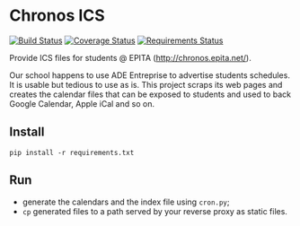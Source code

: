 # Chronos ICS

[![Build Status](https://travis-ci.org/epita/chronos-ics.svg?branch=master)](https://travis-ci.org/epita/chronos-ics)
[![Coverage Status](https://coveralls.io/repos/epita/chronos-ics/badge.svg?branch=master&service=github)](https://coveralls.io/github/epita/chronos-ics?branch=master)
[![Requirements Status](https://requires.io/github/epita/chronos-ics/requirements.svg?branch=master)](https://requires.io/github/epita/chronos-ics/requirements/?branch=master)

Provide ICS files for students @ EPITA (http://chronos.epita.net/).

Our school happens to use ADE Entreprise to advertise students schedules. It is usable but tedious to use as is. This project scraps its web pages and creates the calendar files that can be exposed to students and used to back Google Calendar, Apple iCal and so on.

## Install

```
pip install -r requirements.txt
```
## Run

- generate the calendars and the index file using `cron.py`;
- `cp` generated files to a path served by your reverse proxy as static files.
